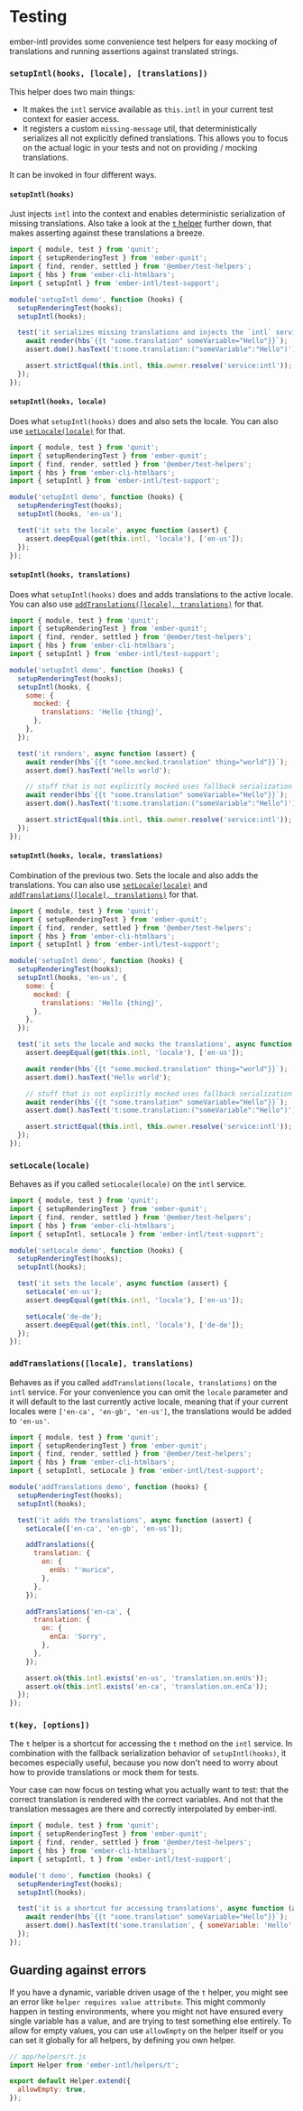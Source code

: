 # Testing

ember-intl provides some convenience test helpers for easy mocking of
translations and running assertions against translated strings.

### `setupIntl(hooks, [locale], [translations])`

This helper does two main things:

- It makes the `intl` service available as `this.intl` in your current test
  context for easier access.
- It registers a custom `missing-message` util, that deterministically
  serializes all not explicitly defined translations. This allows you to focus
  on the actual logic in your tests and not on providing / mocking translations.

It can be invoked in four different ways.

#### `setupIntl(hooks)`

Just injects `intl` into the context and enables deterministic serialization of
missing translations. Also take a look at the [`t` helper](#tkey-options)
further down, that makes asserting against these translations a breeze.

```js
import { module, test } from 'qunit';
import { setupRenderingTest } from 'ember-qunit';
import { find, render, settled } from '@ember/test-helpers';
import { hbs } from 'ember-cli-htmlbars';
import { setupIntl } from 'ember-intl/test-support';

module('setupIntl demo', function (hooks) {
  setupRenderingTest(hooks);
  setupIntl(hooks);

  test('it serializes missing translations and injects the `intl` service', async function (assert) {
    await render(hbs`{{t "some.translation" someVariable="Hello"}}`);
    assert.dom().hasText('t:some.translation:("someVariable":"Hello")');

    assert.strictEqual(this.intl, this.owner.resolve('service:intl'));
  });
});
```

#### `setupIntl(hooks, locale)`

Does what `setupIntl(hooks)` does and also sets the locale. You can also use
[`setLocale(locale)`](#setlocalelocale) for that.

```js
import { module, test } from 'qunit';
import { setupRenderingTest } from 'ember-qunit';
import { find, render, settled } from '@ember/test-helpers';
import { hbs } from 'ember-cli-htmlbars';
import { setupIntl } from 'ember-intl/test-support';

module('setupIntl demo', function (hooks) {
  setupRenderingTest(hooks);
  setupIntl(hooks, 'en-us');

  test('it sets the locale', async function (assert) {
    assert.deepEqual(get(this.intl, 'locale'), ['en-us']);
  });
});
```

#### `setupIntl(hooks, translations)`

Does what `setupIntl(hooks)` does and adds translations to the active locale.
You can also use [`addTranslations([locale], translations)`](#addtranslationslocale-translations)
for that.

```js
import { module, test } from 'qunit';
import { setupRenderingTest } from 'ember-qunit';
import { find, render, settled } from '@ember/test-helpers';
import { hbs } from 'ember-cli-htmlbars';
import { setupIntl } from 'ember-intl/test-support';

module('setupIntl demo', function (hooks) {
  setupRenderingTest(hooks);
  setupIntl(hooks, {
    some: {
      mocked: {
        translations: 'Hello {thing}',
      },
    },
  });

  test('it renders', async function (assert) {
    await render(hbs`{{t "some.mocked.translation" thing="world"}}`);
    assert.dom().hasText('Hello world');

    // stuff that is not explicitly mocked uses fallback serialization
    await render(hbs`{{t "some.translation" someVariable="Hello"}}`);
    assert.dom().hasText('t:some.translation:("someVariable":"Hello")');

    assert.strictEqual(this.intl, this.owner.resolve('service:intl'));
  });
});
```

#### `setupIntl(hooks, locale, translations)`

Combination of the previous two. Sets the locale and also adds the translations.
You can also use [`setLocale(locale)`](#setlocalelocale) and
[`addTranslations([locale], translations)`](#addtranslationslocale-translations)
for that.

```js
import { module, test } from 'qunit';
import { setupRenderingTest } from 'ember-qunit';
import { find, render, settled } from '@ember/test-helpers';
import { hbs } from 'ember-cli-htmlbars';
import { setupIntl } from 'ember-intl/test-support';

module('setupIntl demo', function (hooks) {
  setupRenderingTest(hooks);
  setupIntl(hooks, 'en-us', {
    some: {
      mocked: {
        translations: 'Hello {thing}',
      },
    },
  });

  test('it sets the locale and mocks the translations', async function (assert) {
    assert.deepEqual(get(this.intl, 'locale'), ['en-us']);

    await render(hbs`{{t "some.mocked.translation" thing="world"}}`);
    assert.dom().hasText('Hello world');

    // stuff that is not explicitly mocked uses fallback serialization
    await render(hbs`{{t "some.translation" someVariable="Hello"}}`);
    assert.dom().hasText('t:some.translation:("someVariable":"Hello")');

    assert.strictEqual(this.intl, this.owner.resolve('service:intl'));
  });
});
```

### `setLocale(locale)`

Behaves as if you called `setLocale(locale)` on the `intl` service.

```js
import { module, test } from 'qunit';
import { setupRenderingTest } from 'ember-qunit';
import { find, render, settled } from '@ember/test-helpers';
import { hbs } from 'ember-cli-htmlbars';
import { setupIntl, setLocale } from 'ember-intl/test-support';

module('setLocale demo', function (hooks) {
  setupRenderingTest(hooks);
  setupIntl(hooks);

  test('it sets the locale', async function (assert) {
    setLocale('en-us');
    assert.deepEqual(get(this.intl, 'locale'), ['en-us']);

    setLocale('de-de');
    assert.deepEqual(get(this.intl, 'locale'), ['de-de']);
  });
});
```

### `addTranslations([locale], translations)`

Behaves as if you called `addTranslations(locale, translations)` on the `intl`
service. For your convenience you can omit the `locale` parameter and it will
default to the last currently active locale, meaning that if your current
locales were `['en-ca', 'en-gb', 'en-us']`, the translations would be added to
`'en-us'`.

```js
import { module, test } from 'qunit';
import { setupRenderingTest } from 'ember-qunit';
import { find, render, settled } from '@ember/test-helpers';
import { hbs } from 'ember-cli-htmlbars';
import { setupIntl, setLocale } from 'ember-intl/test-support';

module('addTranslations demo', function (hooks) {
  setupRenderingTest(hooks);
  setupIntl(hooks);

  test('it adds the translations', async function (assert) {
    setLocale(['en-ca', 'en-gb', 'en-us']);

    addTranslations({
      translation: {
        on: {
          enUs: "'murica",
        },
      },
    });

    addTranslations('en-ca', {
      translation: {
        on: {
          enCa: 'Sorry',
        },
      },
    });

    assert.ok(this.intl.exists('en-us', 'translation.on.enUs'));
    assert.ok(this.intl.exists('en-ca', 'translation.on.enCa'));
  });
});
```

### `t(key, [options])`

The `t` helper is a shortcut for accessing the `t` method on the `intl` service.
In combination with the fallback serialization behavior of `setupIntl(hooks)`,
it becomes especially useful, because you now don't need to worry about how to
provide translations or mock them for tests.

Your case can now focus on testing what you actually want to test: that the
correct translation is rendered with the correct variables. And not that the
translation messages are there and correctly interpolated by ember-intl.

```js
import { module, test } from 'qunit';
import { setupRenderingTest } from 'ember-qunit';
import { find, render, settled } from '@ember/test-helpers';
import { hbs } from 'ember-cli-htmlbars';
import { setupIntl, t } from 'ember-intl/test-support';

module('t demo', function (hooks) {
  setupRenderingTest(hooks);
  setupIntl(hooks);

  test('it is a shortcut for accessing translations', async function (assert) {
    await render(hbs`{{t "some.translation" someVariable="Hello"}}`);
    assert.dom().hasText(t('some.translation', { someVariable: 'Hello' }));
  });
});
```

## Guarding against errors

If you have a dynamic, variable driven usage of the `t` helper, you might see an error like `helper requires value attribute`. This might commonly happen in testing environments, where you might not have ensured every single variable has a value, and are trying to test something else entirely. To allow for empty values, you can use `allowEmpty` on the helper itself or you can set it globally for all helpers, by defining you own helper.

```js
// app/helpers/t.js
import Helper from 'ember-intl/helpers/t';

export default Helper.extend({
  allowEmpty: true,
});
```
